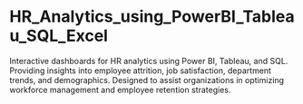 # HR_Analytics_using_PowerBI_Tableau_SQL_Excel
 Interactive dashboards for HR analytics using Power BI, Tableau, and SQL. Providing  insights into employee attrition, job satisfaction, department trends, and demographics. Designed to assist organizations in optimizing workforce management and employee retention strategies.
